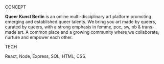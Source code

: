 CONCEPT

<b>Queer Kunst Berlin</b> is an online multi-disciplinary art platform promoting emerging and established queer talents. We bring you art made by queers, curated by queers, with a strong emphasis in femme, poc, sw, nb & trans-made art. A common place and a growing community where we collaborate, nurture and empower each other.


TECH

React, Node, Express, SQL, HTML, CSS.
